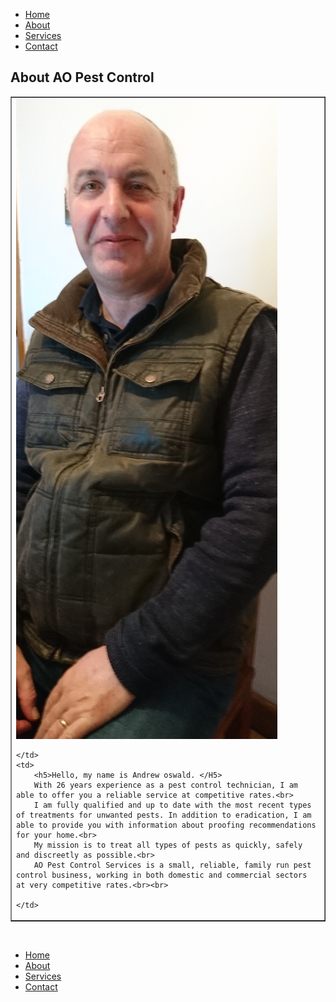 <html>
<head>
<link href="/css/bootstrap.min.css" rel="stylesheet">
	<link href="/style.css" rel="stylesheet" type="text/css"> 
	<script src="/js/jquery.min.js"></script>
	<script src="/js/bootstrap.min.js"></script>
	<link rel="stylesheet" type="text/css" href="/css/dataTables.bootstrap.min.css">
	<link rel="stylesheet" type="text/css" href="/css/datepicker.css">
	<script src="/js/jquery.dataTables.min.js"></script>
	<script src="/js/dataTables.bootstrap.min.js">	</script>
	<script src="/js/bootstrap-checkbox.min.js"></script>
	<script src="/js/bootstrap-datepicker.js"></script>
<style>
.container {
    position: relative;
    width: 100%;
    max-width: 400px;
}

.container img {
    width: 100%;
    height: auto;
}

.container .btn {
    position: absolute;
    top: 50%;
    left: 50%;
    transform: translate(-50%, -50%);
    -ms-transform: translate(-50%, -50%);
    background-color: #555;
    color: white;
    font-size: 16px;
    padding: 12px 24px;
    border: none;
    cursor: pointer;
    border-radius: 5px;
    text-align: center;
}

.container .btn:hover {
    background-color: black;
}
</style>
</head>

<body>
<nav class="navbar navbar-default">
  <div class="container-fluid">
    <ul class="nav navbar-nav">
      <li><a href="readme2">Home</a></li>
      <li class="active"><a href="About">About</a></li>
      <li><a href="services">Services</a></li>
      <li><a href="ContactUs">Contact</a></li>
    </ul>
  </div>
</nav>
	<h2>About AO Pest Control</h2>
	
<table border="1">
<tr>
	<td>
		<img src="/images/ao2.jpg" class="rounded" alt="Andrew">
	
	</td>
	<td>
		<h5>Hello, my name is Andrew oswald. </H5>
		With 26 years experience as a pest control technician, I am able to offer you a reliable service at competitive rates.<br>
		I am fully qualified and up to date with the most recent types of treatments for unwanted pests. In addition to eradication, I am able to provide you with information about proofing recommendations for your home.<br>
		My mission is to treat all types of pests as quickly, safely and discreetly as possible.<br>
		AO Pest Control Services is a small, reliable, family run pest control business, working in both domestic and commercial sectors at very competitive rates.<br><br>
		
	</td>
</tr>
</table><br>
<nav class="navbar navbar-default">
  <div class="container-fluid">
    <ul class="nav navbar-nav">
      <li><a href="readme2">Home</a></li>
      <li class="active"><a href="About">About</a></li>
      <li><a href="services">Services</a></li>
      <li><a href="ContactUs">Contact</a></li>
    </ul>
  </div>
</nav>
</body>
</html>
